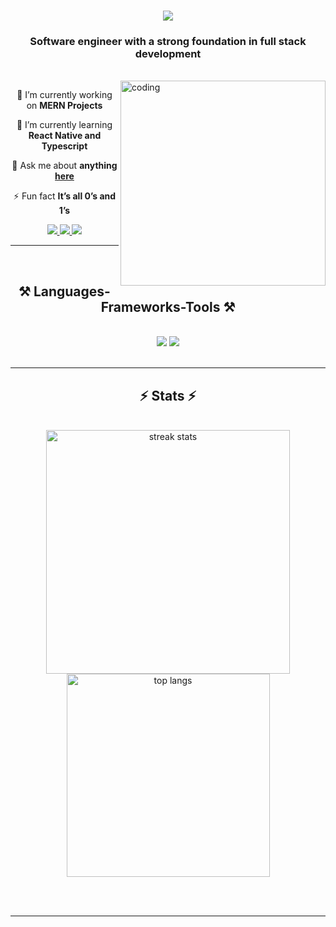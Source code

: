 
<h1 align="center">
    <img src="https://readme-typing-svg.herokuapp.com/?font=Righteous&size=35&center=true&vCenter=true&width=500&height=70&duration=4000&lines=Hi+There!+👋;+I'm+Muhammad+Hamzah!;" />
</h1>

<h3 align="center">Software engineer with a strong foundation in full stack development</h3>

<br/>

<img align="right" alt="coding" width="328" src="https://camo.githubusercontent.com/4d9f5ecceb711eec6e2018f38a5677dc657c9738d4a65ba3b928c41c0a45b439/68747470733a2f2f6d69726f2e6d656469756d2e636f6d2f6d61782f313336302f302a37513379765349765f7430696f4a2d5a2e676966">

<div align="center">
 
 🔭 I’m currently working on **MERN Projects**
 
 🌱 I’m currently learning **React Native and Typescript**

💬 Ask me about **anything [here](https://www.linkedin.com/in/muhammadhamza9676)**

⚡ Fun fact **It’s all 0’s and 1’s**

 </div>
 
<div align="center"> 
  <a href="https://mail.google.com/mail/u/muhammadhamza9676@gmail.com">
    <img src="https://img.shields.io/badge/Gmail-333333?style=for-the-badge&logo=gmail&logoColor=red" />
  </a>
  <a href="https://www.linkedin.com/in/muhammadhamza9676" target="_blank">
    <img src="https://img.shields.io/badge/LinkedIn-0077B5?style=for-the-badge&logo=linkedin&logoColor=white" target="_blank" />
  </a>
  <a href="https://github.com/muhammadhamza9676" target="_blank">
     <img src="https://img.shields.io/badge/Portfolio-FF5722?style=for-the-badge&logo=todoist&logoColor=white" target="_blank" /> <!-- sqlite, safari, google-chrome are other good icon options -->
  </a>
</div>

 <hr/>
 <br/>
<h2 align="center">⚒️ Languages-Frameworks-Tools ⚒️</h2>
<br/>
<div align="center">
    <img src="https://skillicons.dev/icons?i=react,bootstrap,mui,html,css,vscode,github,tailwind,git" />
    <img src="https://skillicons.dev/icons?i=nodejs,javascript,typescript,express,firebase,mongodb,c,cpp,nextjs,mysql" /><br>
</div>

<br/>
<hr/>


<h2 align="center">⚡ Stats ⚡</h2>
<br>
<div align=center>
  <img width=390 src="https://github-readme-streak-stats-salesp07.vercel.app/?user=muhammadhamza9676&count_private=true&theme=react&border_radius=10" alt="streak stats"/>
  <!--  <img width=390 src="https://github-readme-stats-salesp07.vercel.app/api?username=muhammadhamza9676&count_private=true&show_icons=true&theme=react&rank_icon=github&border_radius=10" alt="readme stats" />
-->
  <br/>
  <img width=325 align="center" src="https://github-readme-stats-salesp07.vercel.app/api/top-langs/?username=muhammadhamza9676&hide=HTML&langs_count=8&layout=compact&theme=react&border_radius=10&size_weight=0.5&count_weight=0.5&exclude_repo=github-readme-stats" alt="top langs" />
</div>

<br/><br/>

<hr/>

<br/>


<br/>
